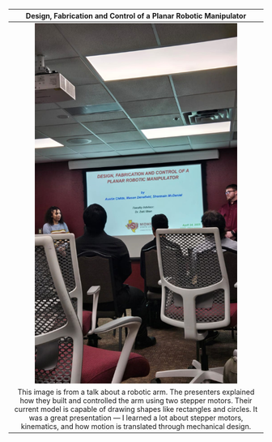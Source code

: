 |        Design, Fabrication and Control of a Planar Robotic Manipulator        |
| :---------------------------------------------------------------------------: |
| <img src="image.jpeg" width="400"> |
| This image is from a talk about a robotic arm. The presenters explained how they built and controlled the arm using two stepper motors. Their current model is capable of drawing shapes like rectangles and circles. It was a great presentation — I learned a lot about stepper motors, kinematics, and how motion is translated through mechanical design. |

